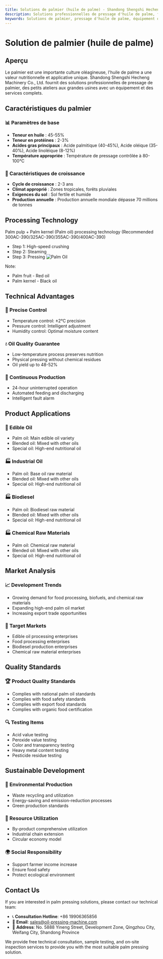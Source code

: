 ```yaml
---
title: Solutions de palmier (huile de palme) - Shandong Shengshi Hecheng Machinery Co., Ltd.
description: Solutions professionnelles de pressage d'huile de palme, fournissant des équipements et services techniques de transformation d'huile de palme, teneur en huile 45-55%, utilisant un processus de pressage approprié pour mettre en valeur les applications industrielles, répondant aux besoins différents des petits ateliers aux grandes usines.
keywords: Solutions de palmier, pressage d'huile de palme, équipement de transformation de palmier, ligne de production d'huile de palme, presse à huile de palme, extraction d'huile de palme, transformation de graines oléagineuses de palmier, équipement de pressage d'huile de palme, équipement de production d'huile de palme, usine de transformation d'huile de palme
---
```


# Solution de palmier (huile de palme)

## Aperçu

Le palmier est une importante culture oléagineuse, l'huile de palme a une valeur nutritionnelle et applicative unique. Shandong Shengshi Hecheng Machinery Co., Ltd. fournit des solutions professionnelles de pressage de palmier, des petits ateliers aux grandes usines avec un équipement et des services complets.

## Caractéristiques du palmier

### 📊 Paramètres de base
- **Teneur en huile** : 45-55%
- **Teneur en protéines** : 2-3%
- **Acides gras principaux** : Acide palmitique (40-45%), Acide oléique (35-40%), Acide linoléique (8-12%)
- **Température appropriée** : Température de pressage contrôlée à 80-100℃

### 🌱 Caractéristiques de croissance
- **Cycle de croissance** : 2-3 ans
- **Climat approprié** : Zones tropicales, forêts pluviales
- **Exigences du sol** : Sol fertile et humide
- **Production annuelle** : Production annuelle mondiale dépasse 70 millions de tonnes

## Processing Technology

Palm pulp + Palm kernel (Palm oil) processing technology (Recommended 300AC-390/325AC-390/355AC-390/400AC-390)
 + Step 1: High-speed crushing
 + Step 2: Steaming
 + Step 3: Pressing
![Palm Oil](/images/棕榈果肉_棕榈仁热榨工艺_Hot%20pressing%20process%20of%20palm%20pulp_palm%20kernel_.png)

Note:
 + Palm fruit - Red oil   
 + Palm kernel - Black oil

## Technical Advantages

### 🎯 Precise Control
- Temperature control: ±2℃ precision
- Pressure control: Intelligent adjustment
- Humidity control: Optimal moisture content

### 💧 Oil Quality Guarantee
- Low-temperature process preserves nutrition
- Physical pressing without chemical residues
- Oil yield up to 48-52%

### 🔄 Continuous Production
- 24-hour uninterrupted operation
- Automated feeding and discharging
- Intelligent fault alarm

## Product Applications

### 🍳 Edible Oil
- Palm oil: Main edible oil variety
- Blended oil: Mixed with other oils
- Special oil: High-end nutritional oil

### 🏭 Industrial Oil
- Palm oil: Base oil raw material
- Blended oil: Mixed with other oils
- Special oil: High-end nutritional oil

### 🏭 Biodiesel
- Palm oil: Biodiesel raw material
- Blended oil: Mixed with other oils
- Special oil: High-end nutritional oil

### 🏭 Chemical Raw Materials
- Palm oil: Chemical raw material
- Blended oil: Mixed with other oils
- Special oil: High-end nutritional oil

## Market Analysis

### 📈 Development Trends
- Growing demand for food processing, biofuels, and chemical raw materials
- Expanding high-end palm oil market
- Increasing export trade opportunities

### 🎯 Target Markets
- Edible oil processing enterprises
- Food processing enterprises
- Biodiesel production enterprises
- Chemical raw material enterprises

## Quality Standards

### 🏆 Product Quality Standards
- Complies with national palm oil standards
- Complies with food safety standards
- Complies with export food standards
- Complies with organic food certification

### 🔍 Testing Items
- Acid value testing
- Peroxide value testing
- Color and transparency testing
- Heavy metal content testing
- Pesticide residue testing

## Sustainable Development

### 🌱 Environmental Production
- Waste recycling and utilization
- Energy-saving and emission-reduction processes
- Green production standards

### 🔄 Resource Utilization
- By-product comprehensive utilization
- Industrial chain extension
- Circular economy model

### 🌍 Social Responsibility
- Support farmer income increase
- Ensure food safety
- Protect ecological environment

## Contact Us

If you are interested in palm pressing solutions, please contact our technical team:

- 📞 **Consultation Hotline**: +86 19906365856
- 📧 **Email**: sales@oil-pressing-machine.com
- 📍 **Address**: No. 5888 Yineng Street, Development Zone, Qingzhou City, Weifang City, Shandong Province

We provide free technical consultation, sample testing, and on-site inspection services to provide you with the most suitable palm pressing solution.